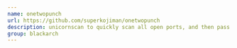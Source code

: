 ```yaml
---
name: onetwopunch
url: https://github.com/superkojiman/onetwopunch
description: unicornscan to quickly scan all open ports, and then pass the open ports to nmap for detailed scans. URL : https://github.com/superkojiman/onetwopunch Groups : blackarch blackarch-scanner
group: blackarch
---
```

